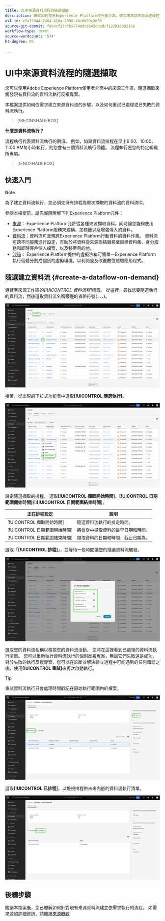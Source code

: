 ```yaml
---
title: UI中來源資料流程的隨選擷取
description: 瞭解如何使用Experience Platform使用者介面，依需求為您的來源連線建立資料流程。
exl-id: e5a70044-2484-416a-8098-48e6d99c2d98
source-git-commit: fabacf273fb5774ddcee42d0cdcf12281eb0216b
workflow-type: tm+mt
source-wordcount: '574'
ht-degree: 0%

---
```


# UI中來源資料流程的隨選擷取

您可以使用Adobe Experience Platform使用者介面中的來源工作區，隨選擷取來觸發現有資料流的資料流執行反複專案。

本檔案提供如何依需求建立來源資料流的步驟，以及如何重試已處理或已失敗的資料流執行。

>[!BEGINSHADEBOX]

**什麼是資料流執行？**

流程執行代表資料流執行的例項。 例如，如果資料流排程在早上9:00、10:00、11:00 AM每小時執行，則您會有三個資料流執行個體。 流程執行是您的特定組織所專屬。

>[!ENDSHADEBOX]

## 快速入門

>[!NOTE]
>
>為了建立資料流執行，您必須先擁有排程為單次擷取的資料流的資料流ID。

參閱本檔案前，請先實際瞭解下列Experience Platform元件：

* [來源](../../home.md)： Experience Platform允許從各種來源擷取資料，同時讓您能夠使用Experience Platform服務來建構、加標籤以及增強傳入的資料。
* [資料流](../../../dataflows/home.md)：資料流可呈現跨Experience Platform行動資料的資料作業。 資料流可跨不同服務進行設定，有助於將資料從來源聯結器移至目標資料集、身分服務和即時客戶個人檔案，以及移至目的地。
* [沙箱](../../../sandboxes/home.md)： Experience Platform提供的虛擬沙箱可將單一Experience Platform執行個體分割成個別的虛擬環境，以利開發及改進數位體驗應用程式。

## 隨選建立資料流 {#create-a-dataflow-on-demand}

導覽至來源工作區的&#x200B;*[!UICONTROL 資料流程]*&#x200B;標籤。 從這裡，尋找您要隨選執行的資料流，然後選取資料流名稱旁邊的省略符號(**`...`**)。

![來源工作區中的資料流清單。](../../images/tutorials/on-demand/select-dataflow.png)

接著，從出現的下拉式功能表中選取&#x200B;**[!UICONTROL 隨選執行]**。

![已選取[隨選執行]選項的下拉式功能表。](../../images/tutorials/on-demand/run-on-demand.png)

設定隨選擷取的排程。 選取&#x200B;**[!UICONTROL 擷取開始時間]**、**[!UICONTROL 日期範圍開始時間]**&#x200B;和&#x200B;**[!UICONTROL 日期範圍結束時間]**。

| 正在排程設定 | 說明 |
| --- | --- |
| [!UICONTROL 擷取開始時間] | 隨選資料流執行的排定時間。 |
| [!UICONTROL 日期範圍開始時間] | 將會從中擷取資料的最早日期和時間。 |
| [!UICONTROL 日期範圍結束時間] | 擷取資料的日期和時間，截止日期為。 |

選取「**[!UICONTROL 排程]**」，並等待一段時間讓您的隨選資料流觸發。

![隨選擷取的排程設定視窗。](../../images/tutorials/on-demand/configure-schedule.png)

選取您的資料流名稱以檢視您的資料流活動。 您將在這裡看到已處理的資料流執行清單。 您可以重新執行資料流執行的個別反複專案，無論它們失敗還是成功。 對於失敗的執行反複專案，您可以在診斷並解決建立過程中可能遇到的任何錯誤之後，使用&#x200B;**[!UICONTROL 重試]**&#x200B;來再次啟動執行。

>[!TIP]
>
>重試資料流執行只會處理時間戳記在原始執行範圍內的檔案。

![所選資料流的已處理資料流執行清單。](../../images/tutorials/on-demand/processed.png)

選取&#x200B;**[!UICONTROL 已排程]**，以檢視排程供未來內嵌的資料流執行清單。

![所選資料流的排程資料流執行清單。](../../images/tutorials/on-demand/scheduled.png)

## 後續步驟

閱讀本檔案後，您已瞭解如何針對現有來源資料流建立依需求執行的流程。 如需來源的詳細資訊，請閱讀[來源概觀](../../home.md)
